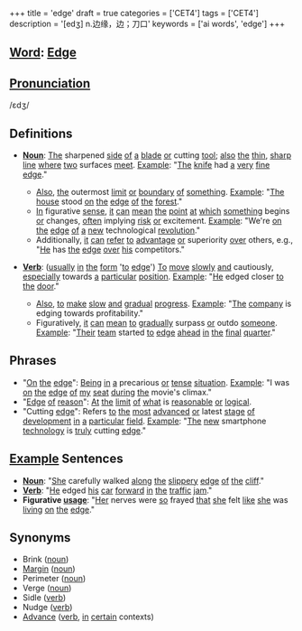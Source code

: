 +++
title = 'edge'
draft = true
categories = ['CET4']
tags = ['CET4']
description = '[edʒ] n.边缘，边；刀口'
keywords = ['ai words', 'edge']
+++

## [Word](/en/post/word/): [Edge](/en/post/edge/)

## [Pronunciation](/en/post/pronunciation/)
/ɛdʒ/

## Definitions
- **[Noun](/en/post/noun/)**: [The](/en/post/the/) sharpened [side](/en/post/side/) [of](/en/post/of/) [a](/en/post/a/) [blade](/en/post/blade/) [or](/en/post/or/) cutting [tool](/en/post/tool/); [also](/en/post/also/) [the](/en/post/the/) [thin](/en/post/thin/), [sharp](/en/post/sharp/) [line](/en/post/line/) [where](/en/post/where/) [two](/en/post/two/) surfaces [meet](/en/post/meet/). [Example](/en/post/example/): "[The](/en/post/the/) [knife](/en/post/knife/) had [a](/en/post/a/) [very](/en/post/very/) [fine](/en/post/fine/) [edge](/en/post/edge/)."
  - [Also](/en/post/also/), [the](/en/post/the/) outermost [limit](/en/post/limit/) [or](/en/post/or/) [boundary](/en/post/boundary/) [of](/en/post/of/) [something](/en/post/something/). [Example](/en/post/example/): "[The](/en/post/the/) [house](/en/post/house/) stood [on](/en/post/on/) [the](/en/post/the/) [edge](/en/post/edge/) [of](/en/post/of/) [the](/en/post/the/) [forest](/en/post/forest/)."
  - [In](/en/post/in/) figurative [sense](/en/post/sense/), [it](/en/post/it/) [can](/en/post/can/) [mean](/en/post/mean/) [the](/en/post/the/) [point](/en/post/point/) [at](/en/post/at/) [which](/en/post/which/) [something](/en/post/something/) begins [or](/en/post/or/) changes, [often](/en/post/often/) implying [risk](/en/post/risk/) [or](/en/post/or/) excitement. [Example](/en/post/example/): "We're [on](/en/post/on/) [the](/en/post/the/) [edge](/en/post/edge/) [of](/en/post/of/) [a](/en/post/a/) [new](/en/post/new/) technological [revolution](/en/post/revolution/)."
  - Additionally, [it](/en/post/it/) [can](/en/post/can/) [refer](/en/post/refer/) [to](/en/post/to/) [advantage](/en/post/advantage/) [or](/en/post/or/) superiority [over](/en/post/over/) others, e.g., "[He](/en/post/he/) has [the](/en/post/the/) [edge](/en/post/edge/) [over](/en/post/over/) [his](/en/post/his/) competitors."
  
- **[Verb](/en/post/verb/)**: ([usually](/en/post/usually/) [in](/en/post/in/) [the](/en/post/the/) [form](/en/post/form/) '[to](/en/post/to/) [edge](/en/post/edge/)') [To](/en/post/to/) [move](/en/post/move/) [slowly](/en/post/slowly/) [and](/en/post/and/) cautiously, [especially](/en/post/especially/) towards [a](/en/post/a/) [particular](/en/post/particular/) [position](/en/post/position/). [Example](/en/post/example/): "[He](/en/post/he/) edged closer [to](/en/post/to/) [the](/en/post/the/) [door](/en/post/door/)."
  - [Also](/en/post/also/), [to](/en/post/to/) [make](/en/post/make/) [slow](/en/post/slow/) [and](/en/post/and/) [gradual](/en/post/gradual/) [progress](/en/post/progress/). [Example](/en/post/example/): "[The](/en/post/the/) [company](/en/post/company/) is edging towards profitability."
  - Figuratively, [it](/en/post/it/) [can](/en/post/can/) [mean](/en/post/mean/) [to](/en/post/to/) [gradually](/en/post/gradually/) surpass [or](/en/post/or/) outdo [someone](/en/post/someone/). [Example](/en/post/example/): "[Their](/en/post/their/) [team](/en/post/team/) started [to](/en/post/to/) [edge](/en/post/edge/) [ahead](/en/post/ahead/) [in](/en/post/in/) [the](/en/post/the/) [final](/en/post/final/) [quarter](/en/post/quarter/)."

## Phrases
- "[On](/en/post/on/) [the](/en/post/the/) [edge](/en/post/edge/)": [Being](/en/post/being/) [in](/en/post/in/) [a](/en/post/a/) precarious [or](/en/post/or/) [tense](/en/post/tense/) [situation](/en/post/situation/). [Example](/en/post/example/): "I was [on](/en/post/on/) [the](/en/post/the/) [edge](/en/post/edge/) [of](/en/post/of/) [my](/en/post/my/) [seat](/en/post/seat/) [during](/en/post/during/) [the](/en/post/the/) movie's climax."
- "[Edge](/en/post/edge/) [of](/en/post/of/) [reason](/en/post/reason/)": [At](/en/post/at/) [the](/en/post/the/) [limit](/en/post/limit/) [of](/en/post/of/) [what](/en/post/what/) is [reasonable](/en/post/reasonable/) [or](/en/post/or/) [logical](/en/post/logical/). 
- "Cutting [edge](/en/post/edge/)": Refers [to](/en/post/to/) [the](/en/post/the/) [most](/en/post/most/) [advanced](/en/post/advanced/) [or](/en/post/or/) latest [stage](/en/post/stage/) [of](/en/post/of/) [development](/en/post/development/) [in](/en/post/in/) [a](/en/post/a/) [particular](/en/post/particular/) [field](/en/post/field/). [Example](/en/post/example/): "[The](/en/post/the/) [new](/en/post/new/) smartphone [technology](/en/post/technology/) is [truly](/en/post/truly/) cutting [edge](/en/post/edge/)."

## [Example](/en/post/example/) Sentences
- **[Noun](/en/post/noun/)**: "[She](/en/post/she/) carefully walked [along](/en/post/along/) [the](/en/post/the/) [slippery](/en/post/slippery/) [edge](/en/post/edge/) [of](/en/post/of/) [the](/en/post/the/) [cliff](/en/post/cliff/)."
- **[Verb](/en/post/verb/)**: "[He](/en/post/he/) edged [his](/en/post/his/) [car](/en/post/car/) [forward](/en/post/forward/) [in](/en/post/in/) [the](/en/post/the/) [traffic](/en/post/traffic/) [jam](/en/post/jam/)."
- **Figurative [usage](/en/post/usage/)**: "[Her](/en/post/her/) nerves were [so](/en/post/so/) frayed [that](/en/post/that/) [she](/en/post/she/) felt [like](/en/post/like/) [she](/en/post/she/) was [living](/en/post/living/) [on](/en/post/on/) [the](/en/post/the/) [edge](/en/post/edge/)."

## Synonyms
- Brink ([noun](/en/post/noun/))
- [Margin](/en/post/margin/) ([noun](/en/post/noun/))
- Perimeter ([noun](/en/post/noun/))
- Verge ([noun](/en/post/noun/))
- Sidle ([verb](/en/post/verb/))
- Nudge ([verb](/en/post/verb/))
- [Advance](/en/post/advance/) ([verb](/en/post/verb/), [in](/en/post/in/) [certain](/en/post/certain/) contexts)
